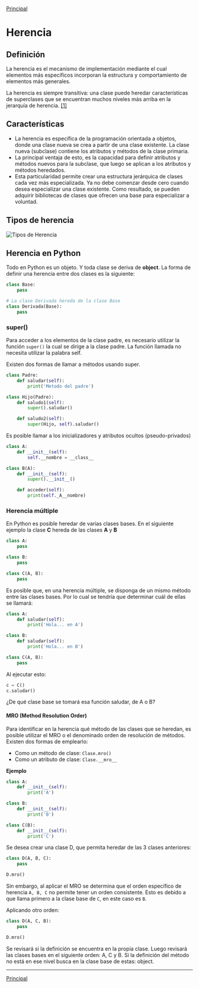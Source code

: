 [Principal]
# Herencia
## Definición
La herencia es el mecanismo de implementación mediante el cual elementos más específicos incorporan la estructura y comportamiento de elementos más generales.

La herencia es siempre transitiva: una clase puede heredar características de superclases que se encuentran muchos niveles más arriba en la jerarquía de herencia. [[1]](https://rua.ua.es/dspace/bitstream/10045/15995/1/POO-3-Herencia-10-11.pdf)

## Características
- La herencia es específica de la programación orientada a objetos, donde una clase nueva se crea a partir de una clase existente. La clase nueva (subclase) contiene los atributos y métodos de la clase primaria. 
- La principal ventaja de esto, es la capacidad para definir atributos y métodos nuevos para la subclase, que luego se aplican a los atributos y métodos heredados.
- Esta particularidad permite crear una estructura jerárquica de clases cada vez más especializada. Ya no debe comenzar desde cero cuando desea especializar una clase existente. Como resultado, se pueden adquirir bibliotecas de clases que ofrecen una base para especializar a voluntad.

## Tipos de herencia
![Tipos de Herencia](https://github.com/UNAH-SISTEMAS/2018-1PAC-IS410/blob/master/temas/imagenes/tipos-herencia.PNG)
## Herencia en Python
Todo en Python es un objeto. Y toda clase se deriva de **object**.
La forma de definir una herencia entre dos clases es la siguiente:
```python
class Base:
    pass

# La clase Derivada hereda de la clase Base
class Derivada(Base):
    pass
```

### super()
Para acceder a los elementos de la clase padre, es necesario utilizar la función `super()` la cual se dirige a la clase padre. La función llamada no necesita utilizar la palabra self.

Existen dos formas de llamar a métodos usando super.

```python
class Padre:
    def saludar(self):
        print('Metodo del padre')

class Hijo(Padre):
    def saludo1(self):
        super().saludar()

    def saludo2(self):
        super(Hijo, self).saludar()
```
Es posible llamar a los inicializadores y atributos ocultos (pseudo-privados)
```python
class A:
    def __init__(self):
        self.__nombre = __class__

class B(A):
    def __init__(self):
        super().__init__()

    def acceder(self):
        print(self._A__nombre)
```

### Herencia múltiple
En Python es posible heredar de varias clases bases. En el siguiente ejemplo la clase **C** hereda de las clases **A** y **B**

```python
class A:
    pass

class B:
    pass

class C(A, B):
    pass
```
Es posible que, en una herencia múltiple, se disponga de un mismo método entre las clases bases. Por lo cual se tendría que determinar cuál de ellas se llamará:

```python
class A:
    def saludar(self):
        print('Hola... en A')

class B:
    def saludar(self):
        print('Hola... en B')

class C(A, B):
    pass
```

Al ejecutar esto: 
```python
c = C()
c.saludar()
``` 
¿De qué clase base se tomará esa función saludar, de A o B?

#### MRO (Method Resolution Order)
Para identificar en la herencia qué método de las clases que se heredan, es posible utilizar el MRO o el denominado orden de resolución de métodos. Existen dos formas de emplearlo:

- Como un método de clase: `Clase.mro()`
- Como un atributo de clase: `Clase.__mro__`

**Ejemplo**
```python
class A:
    def __init__(self):
        print('A')

class B:
    def __init__(self):
        print('B')

class C(B):
    def __init__(self):
        print('C')
```
Se desea crear una clase D, que permita heredar de las 3 clases anteriores:

```python
class D(A, B, C):
    pass 

D.mro()
```
Sin embargo, al aplicar el MRO se determina que el orden específico de herencia `A, B, C` no permite tener un orden consistente. Esto es debido a que llama primero a la clase base de `C`, en este caso es `B`.

Aplicando otro orden:
```python
class D(A, C, B):
    pass 

D.mro()
```

Se revisará si la definición se encuentra en la propia clase. Luego revisará las clases bases en el siguiente orden: A, C y B. Si la definición del método no está en ese nivel busca en la clase base de estas: object.

---
[Principal]

[Principal]: https://github.com/UNAH-SISTEMAS/2018-1PAC-IS410
